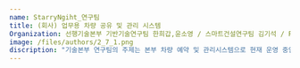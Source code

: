 ```yaml
---
name: StarryNgiht_연구팀
title: (회사) 업무용 차량 공유 및 관리 시스템
Organization: 선행기술본부 기반기술연구팀 한희갑,윤소영 / 스마트건설연구팀 김기석 / Pioneer팀 김성규
image: /files/authors/2_7_1.png
discription: "기술본부 연구팀의 주제는 본부 차량 예약 및 관리시스템으로 현재 운영 중인 차량 예약이 MS Teams(본사)와 수기(연구소)로 예약이 중복되거나 관리가 어려웠던 문제를 해결하고자 하였습니다. 본 시스템은 Web과 Mobile에서 빠르고 쉽게 예약할 수 있으며, 중복을 차단하였고 차량 관리기록부도 같이 작성할 수 있도록 하여 효율성과 관리를 편리하게 할 수 있도록 시스템을 개발하였습니다. 전사 확대 적용 시를 고려하여 예약 및 관리시스템으로 각각 구분하여 관리되고 있는 모든 차량으로 확대 적용이 가능합니다."
---
```

